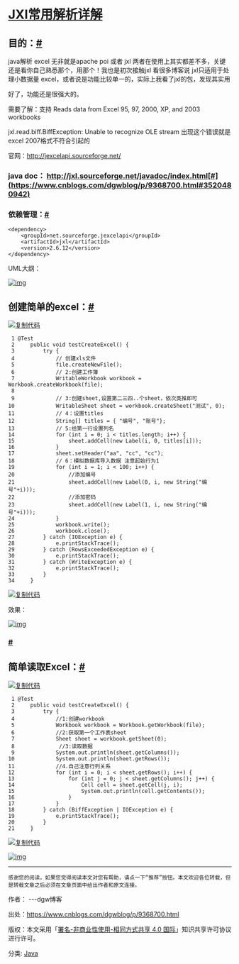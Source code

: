 # [JXl常用解析详解](https://www.cnblogs.com/dgwblog/p/9368700.html)

## 目的：[#](https://www.cnblogs.com/dgwblog/p/9368700.html#497802188)

java解析 excel 无非就是apache poi 或者 jxl 两者在使用上其实都差不多，关键还是看你自己熟悉那个，用那个！我也是初次接触jxl 看很多博客说 jxl只适用于处理小数据量 excel，或者说是功能比较单一的，实际上我看了jxl的包，发现其实用

好了，功能还是很强大的。

需要了解：支持 Reads data from Excel 95, 97, 2000, XP, and 2003 workbooks

 

jxl.read.biff.BiffException: Unable to recognize OLE stream 出现这个错误就是excel 2007格式不符合引起的

 

官网：http://jexcelapi.sourceforge.net/

### java doc： http://jxl.sourceforge.net/javadoc/index.html[#](https://www.cnblogs.com/dgwblog/p/9368700.html#3520480942)

### 依赖管理：[#](https://www.cnblogs.com/dgwblog/p/9368700.html#790923869)

```
<dependency>
    <groupId>net.sourceforge.jexcelapi</groupId>
    <artifactId>jxl</artifactId>
    <version>2.6.12</version>
</dependency>
```

 

UML大纲：

 

[![img](https://images2018.cnblogs.com/blog/1160484/201807/1160484-20180725212957777-1356266150.png)](https://images2018.cnblogs.com/blog/1160484/201807/1160484-20180725212957777-1356266150.png)

 

## 创建简单的excel：[#](https://www.cnblogs.com/dgwblog/p/9368700.html#1763040436)

 

[![复制代码](https://common.cnblogs.com/images/copycode.gif)](javascript:void(0);)

```
 1 @Test
 2     public void testCreateExcel() {
 3         try {
 4             // 创建xls文件
 5             file.createNewFile();
 6             // 2:创建工作簿
 7             WritableWorkbook workbook = Workbook.createWorkbook(file);
 8 
 9             // 3:创建sheet,设置第二三四..个sheet，依次类推即可
10             WritableSheet sheet = workbook.createSheet("测试", 0);
11             // 4：设置titles
12             String[] titles = { "编号", "账号"};
13             // 5:给第一行设置列名
14             for (int i = 0; i < titles.length; i++) {
15                 sheet.addCell(new Label(i, 0, titles[i]));
16             }
17             sheet.setHeader("aa", "cc", "cc");
18             // 6：模拟数据库导入数据 注意起始行为1
19             for (int i = 1; i < 100; i++) {
20                 //添加编号
21                 sheet.addCell(new Label(0, i, new String("编号"+i)));
22                 //添加密码
23                 sheet.addCell(new Label(1, i, new String("编号"+i)));
24             }
25             workbook.write();
26             workbook.close();
27         } catch (IOException e) {
28             e.printStackTrace();
29         } catch (RowsExceededException e) {
30             e.printStackTrace();
31         } catch (WriteException e) {
32             e.printStackTrace();
33         }
34     }
```

[![复制代码](https://common.cnblogs.com/images/copycode.gif)](javascript:void(0);)

 

 

 效果：

 

 [![img](https://images2018.cnblogs.com/blog/1160484/201807/1160484-20180725214909558-409499633.gif)](https://images2018.cnblogs.com/blog/1160484/201807/1160484-20180725214909558-409499633.gif)

###  [#](https://www.cnblogs.com/dgwblog/p/9368700.html#1046849356)

## 简单读取Excel：[#](https://www.cnblogs.com/dgwblog/p/9368700.html#2098522692)

[![复制代码](https://common.cnblogs.com/images/copycode.gif)](javascript:void(0);)

```
 1 @Test
 2     public void testCreateExcel() {
 3         try {
 4             //1:创建workbook
 5             Workbook workbook = Workbook.getWorkbook(file);
 6             //2:获取第一个工作表sheet
 7             Sheet sheet = workbook.getSheet(0);
 8              //3:读取数据
 9             System.out.println(sheet.getColumns());
10             System.out.println(sheet.getRows());
11             //4.自己注意行列关系
12             for (int i = 0; i < sheet.getRows(); i++) {
13                 for (int j = 0; j < sheet.getColumns(); j++) {
14                     Cell cell = sheet.getCell(j, i);
15                     System.out.println(cell.getContents());
16                 }
17             }
18         } catch (BiffException | IOException e) {
19             e.printStackTrace();
20         }
21     }
```

[![复制代码](https://common.cnblogs.com/images/copycode.gif)](javascript:void(0);)

[![img](https://images2018.cnblogs.com/blog/1160484/201807/1160484-20180725220429111-1280536109.gif)](https://images2018.cnblogs.com/blog/1160484/201807/1160484-20180725220429111-1280536109.gif)

 



------

```
感谢您的阅读，如果您觉得阅读本文对您有帮助，请点一下“推荐”按钮。本文欢迎各位转载，但是转载文章之后必须在文章页面中给出作者和原文连接。
```

作者： ---dgw博客

出处：https://www.cnblogs.com/dgwblog/p/9368700.html

版权：本文采用「[署名-非商业性使用-相同方式共享 4.0 国际](https://creativecommons.org/licenses/by-nc-sa/4.0/)」知识共享许可协议进行许可。



分类: [Java](https://www.cnblogs.com/dgwblog/category/1194464.html)